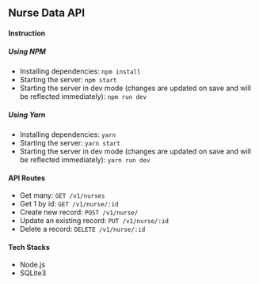 ## Nurse Data API

#### Instruction

##### Using NPM
- Installing dependencies:
```npm install```
- Starting the server:
```npm start```
- Starting the server in dev mode (changes are updated on save and will be reflected immediately):
```npm run dev```

##### Using Yarn
- Installing dependencies:
```yarn```
- Starting the server:
```yarn start```
- Starting the server in dev mode (changes are updated on save and will be reflected immediately):
```yarn run dev```

#### API Routes
- Get many: `GET /v1/nurses`
- Get 1 by id: `GET /v1/nurse/:id`
- Create new record: `POST /v1/nurse/`
- Update an existing record: `PUT /v1/nurse/:id`
- Delete a record: `DELETE /v1/nurse/:id`

#### Tech Stacks
- Node.js
- SQLite3